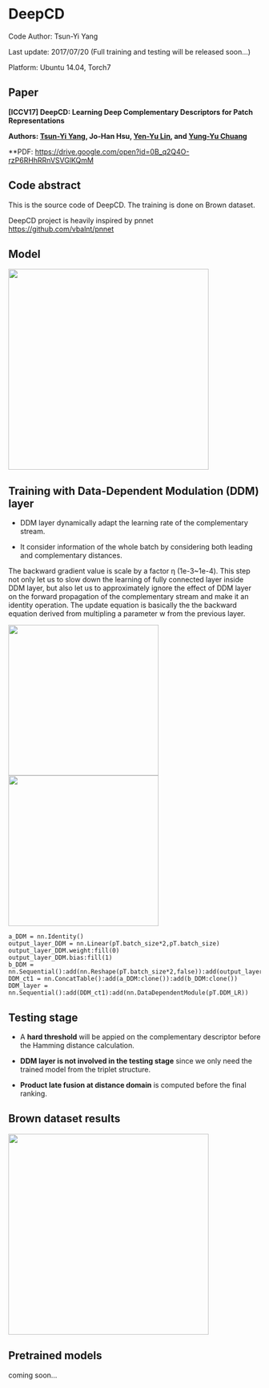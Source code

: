 # DeepCD
Code Author: Tsun-Yi Yang

Last update: 2017/07/20 (Full training and testing will be released soon...)

Platform: Ubuntu 14.04, Torch7

Paper
-
**[ICCV17] DeepCD: Learning Deep Complementary Descriptors for Patch Representations**

**Authors: [Tsun-Yi Yang](http://shamangary.logdown.com/), Jo-Han Hsu, [Yen-Yu Lin](https://www.citi.sinica.edu.tw/pages/yylin/index_zh.html), and [Yung-Yu Chuang](https://www.csie.ntu.edu.tw/~cyy/)**

**PDF: https://drive.google.com/open?id=0B_q2Q4O-rzP6RHhRRnVSVGlKQmM

Code abstract
-
This is the source code of DeepCD. The training is done on Brown dataset.

DeepCD project is heavily inspired by pnnet https://github.com/vbalnt/pnnet



Model
-
<img src="https://github.com/shamangary/DeepCD/blob/master/models_word.png" height="400"/>

Training with Data-Dependent Modulation (DDM) layer
-
+ DDM layer dynamically adapt the learning rate of the complementary stream.

+ It consider information of the whole batch by considering both leading and complementary distances.

The backward gradient value is scale by a factor η (1e-3~1e-4). This step not only let us to slow down the learning of fully connected layer inside DDM layer, but also let us to approximately ignore the effect of DDM layer on the forward propagation of the complementary stream and make it an identity operation. The update equation is basically the the backward equation derived from multipling a parameter w from the previous layer.

<img src="https://github.com/shamangary/DeepCD/blob/master/DDM.png" height="300"/><img src="https://github.com/shamangary/DeepCD/blob/master/DeepCD_triplet.png" height="300"/>

```
a_DDM = nn.Identity()
output_layer_DDM = nn.Linear(pT.batch_size*2,pT.batch_size)
output_layer_DDM.weight:fill(0)
output_layer_DDM.bias:fill(1)
b_DDM = nn.Sequential():add(nn.Reshape(pT.batch_size*2,false)):add(output_layer_DDM):add(nn.Sigmoid())
DDM_ct1 = nn.ConcatTable():add(a_DDM:clone()):add(b_DDM:clone())
DDM_layer = nn.Sequential():add(DDM_ct1):add(nn.DataDependentModule(pT.DDM_LR))
```
Testing stage
-
+ A **hard threshold** will be appied on the complementary descriptor before the Hamming distance calculation.

+ **DDM layer is not involved in the testing stage** since we only need the trained model from the triplet structure.

+ **Product late fusion at distance domain** is computed before the final ranking.

Brown dataset results
-
<img src="https://github.com/shamangary/DeepCD/blob/master/DeepCD_brown.png" height="400"/>

Pretrained models
-
coming soon...
